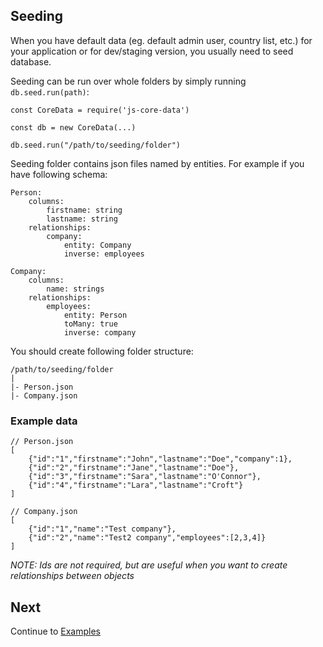 ## Seeding

When you have default data (eg. default admin user, country list, etc.) for your application or for dev/staging version, you usually need to seed database.

Seeding can be run over whole folders by simply running `db.seed.run(path)`:


```
const CoreData = require('js-core-data')

const db = new CoreData(...)

db.seed.run("/path/to/seeding/folder")
```


Seeding folder contains json files named by entities. For example if you have following schema:

```
Person:
    columns:
        firstname: string
        lastname: string
    relationships:
        company:
            entity: Company
            inverse: employees

Company:
    columns:
        name: strings
    relationships:
        employees:
            entity: Person
            toMany: true
            inverse: company
```

You should create following folder structure:

```
/path/to/seeding/folder
|
|- Person.json
|- Company.json
```

### Example data

```
// Person.json
[
    {"id":"1","firstname":"John","lastname":"Doe","company":1},
    {"id":"2","firstname":"Jane","lastname":"Doe"},
    {"id":"3","firstname":"Sara","lastname":"O'Connor"},
    {"id":"4","firstname":"Lara","lastname":"Croft"}
]
```

```
// Company.json
[
    {"id":"1","name":"Test company"},
    {"id":"2","name":"Test2 company","employees":[2,3,4]}
]
```

*NOTE: Ids are not required, but are useful when you want to create relationships between objects*

## Next

Continue to [Examples](examples.md)